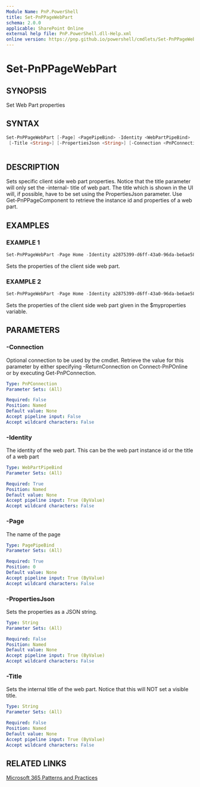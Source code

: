 ```yaml
---
Module Name: PnP.PowerShell
title: Set-PnPPageWebPart
schema: 2.0.0
applicable: SharePoint Online
external help file: PnP.PowerShell.dll-Help.xml
online version: https://pnp.github.io/powershell/cmdlets/Set-PnPPageWebPart.html
---
```

 
# Set-PnPPageWebPart

## SYNOPSIS
Set Web Part properties

## SYNTAX

```powershell
Set-PnPPageWebPart [-Page] <PagePipeBind> -Identity <WebPartPipeBind>
 [-Title <String>] [-PropertiesJson <String>] [-Connection <PnPConnection>]
 
```

## DESCRIPTION
Sets specific client side web part properties. Notice that the title parameter will only set the -internal- title of web part. The title which is shown in the UI will, if possible, have to be set using the PropertiesJson parameter. Use Get-PnPPageComponent to retrieve the instance id and properties of a web part.

## EXAMPLES

### EXAMPLE 1
```powershell
Set-PnPPageWebPart -Page Home -Identity a2875399-d6ff-43a0-96da-be6ae5875f82 -PropertiesJson "`"Property1`"=`"Value1`""
```

Sets the properties of the client side web part.

### EXAMPLE 2
```powershell
Set-PnPPageWebPart -Page Home -Identity a2875399-d6ff-43a0-96da-be6ae5875f82 -PropertiesJson $myproperties
```

Sets the properties of the client side web part given in the $myproperties variable.

## PARAMETERS

### -Connection
Optional connection to be used by the cmdlet. Retrieve the value for this parameter by either specifying -ReturnConnection on Connect-PnPOnline or by executing Get-PnPConnection.

```yaml
Type: PnPConnection
Parameter Sets: (All)

Required: False
Position: Named
Default value: None
Accept pipeline input: False
Accept wildcard characters: False
```

### -Identity
The identity of the web part. This can be the web part instance id or the title of a web part

```yaml
Type: WebPartPipeBind
Parameter Sets: (All)

Required: True
Position: Named
Default value: None
Accept pipeline input: True (ByValue)
Accept wildcard characters: False
```

### -Page
The name of the page

```yaml
Type: PagePipeBind
Parameter Sets: (All)

Required: True
Position: 0
Default value: None
Accept pipeline input: True (ByValue)
Accept wildcard characters: False
```

### -PropertiesJson
Sets the properties as a JSON string.

```yaml
Type: String
Parameter Sets: (All)

Required: False
Position: Named
Default value: None
Accept pipeline input: True (ByValue)
Accept wildcard characters: False
```

### -Title
Sets the internal title of the web part. Notice that this will NOT set a visible title.

```yaml
Type: String
Parameter Sets: (All)

Required: False
Position: Named
Default value: None
Accept pipeline input: True (ByValue)
Accept wildcard characters: False
```



## RELATED LINKS

[Microsoft 365 Patterns and Practices](https://aka.ms/m365pnp)

